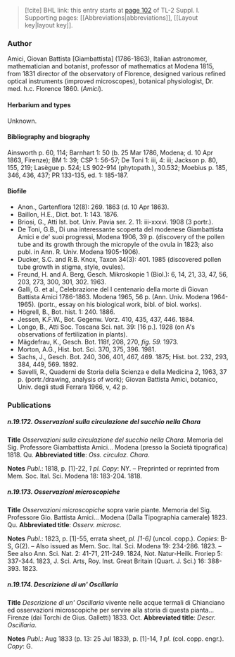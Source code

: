 > [!cite] BHL link: this entry starts at [page 102](https://www.biodiversitylibrary.org/item/103858#page/114/mode/1up) of TL-2 Suppl. I.
> Supporting pages: [[Abbreviations|abbreviations]], [[Layout key|layout key]].

### Author

Amici, Giovan Battista \[Giambattista\] (1786-1863), Italian astronomer, mathematician and botanist, professor of mathematics at Modena 1815, from 1831 director of the observatory of Florence, designed various refined optical instruments (improved microscopes), botanical physiologist, Dr. med. h.c. Florence 1860. (*Amici*).

#### Herbarium and types

Unknown.

#### Bibliography and biography

Ainsworth p. 60, 114; Barnhart 1: 50 (b. 25 Mar 1786, Modena; d. 10 Apr 1863, Firenze); BM 1: 39; CSP 1: 56-57; De Toni 1: iii, 4: iii; Jackson p. 80, 155, 219; Lasègue p. 524; LS 902-914 (phytopath.), 30.532; Moebius p. 185, 346, 436, 437; PR 133-135, ed. 1: 185-187.

#### Biofile

- Anon., Gartenflora 12(8): 269. 1863 (d. 10 Apr 1863).
- Baillon, H.E., Dict. bot. 1: 143. 1876.
- Briosi, G., Atti Ist. bot. Univ. Pavia ser. 2. 11: iii-xxxvi. 1908 (3 portr.).
- De Toni, G.B., Di una interessante scoperta del modenese Giambattista Amici e de' suoi progressi, Modena 1906, 39 p. (discovery of the pollen tube and its growth through the micropyle of the ovula in 1823; also publ. in Ann. R. Univ. Modena 1905-1906).
- Ducker, S.C. and R.B. Knox, Taxon 34(3): 401. 1985 (discovered pollen tube growth in stigma, style, ovules).
- Freund, H. and A. Berg, Gesch. Mikroskopie 1 (Biol.): 6, 14, 21, 33, 47, 56, 203, 273, 300, 301, 302. 1963.
- Galli, G. et al., Celebrazione del I centenario della morte di Giovan Battista Amici 1786-1863. Modena 1965, 56 p. (Ann. Univ. Modena 1964-1965). (portr., essay on his biological work, bibl. of biol. works).
- Högrell, B., Bot. hist. 1: 240. 1886.
- Jessen, K.F.W., Bot. Gegenw. Vorz. 410, 435, 437, 446. 1884.
- Longo, B., Atti Soc. Toscana Sci. nat. 39: \[16 p.\]. 1928 (on A's observations of fertilization in plants).
- Mägdefrau, K., Gesch. Bot. 118f, 208, 270, *fig. 59.* 1973.
- Morton, A.G., Hist. bot. Sci. 370, 375, 396. 1981.
- Sachs, J., Gesch. Bot. 240, 306, 401, 467, 469. 1875; Hist. bot. 232, 293, 384, 449, 569. 1892.
- Savelli, R., Quaderni de Storia della Scienza e della Medicina 2, 1963, 37 p. (portr./drawing, analysis of work); Giovan Battista Amici, botanico, Univ. degli studi Ferrara 1966, v, 42 p.

### Publications

##### n.19.172. Osservazioni sulla circulazione del succhio nella Chara

**Title**
*Osservazioni sulla circulazione del succhio nella Chara*. Memoria del Sig. Professore Giambattista Amici... Modena (presso la Società tipografica) 1818. Qu.
**Abbreviated title**: *Oss. circulaz. Chara*.

**Notes**
*Publ*.: 1818, p. \[1\]-22, *1 pl. Copy*: NY. – Preprinted or reprinted from Mem. Soc. Ital. Sci. Modena 18: 183-204. 1818.

##### n.19.173. Osservazioni microscopiche

**Title**
*Osservazioni microscopiche* sopra varie piante. Memoria del Sig. Professore Gio. Battista Amici... Modena (Dalla Tipographia camerale) 1823. Qu.
**Abbreviated title**: *Osserv. microsc.*

**Notes**
*Publ*.: 1823, p. \[1\]-55, errata sheet, *pl. \[1-6\]* (uncol. copp.). *Copies*: B-S, G(2). – Also issued as Mem. Soc. Ital. Sci. Modena 19: 234-286. 1823. – See also Ann. Sci. Nat. 2: 41-71, 211-249. 1824, Not. Natur-Heilk. Froriep 5: 337-344. 1823, J. Sci. Arts, Roy. Inst. Great Britain (Quart. J. Sci.) 16: 388-393. 1823.

##### n.19.174. Descrizione di un' Oscillaria

**Title**
*Descrizione di un' Oscillaria* vivente nelle acque termali di Chianciano ed osservazioni microscopiche per servire alla storia di questa pianta... Firenze (dai Torchi de Gius. Galletti) 1833. Oct.
**Abbreviated title**: *Descr. Oscillaria*.

**Notes**
*Publ*.: Aug 1833 (p. 13: 25 Jul 1833), p. \[1\]-14, *1 pl*. (col. copp. engr.). *Copy*: G.


